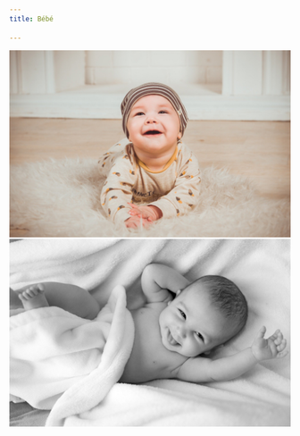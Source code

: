 ```yaml
---
title: Bébé

---
```

![Photo de bébé](/uploads/baby2.jpg "baby2")![Photo de bébé](/uploads/baby1.jpg "baby1")
